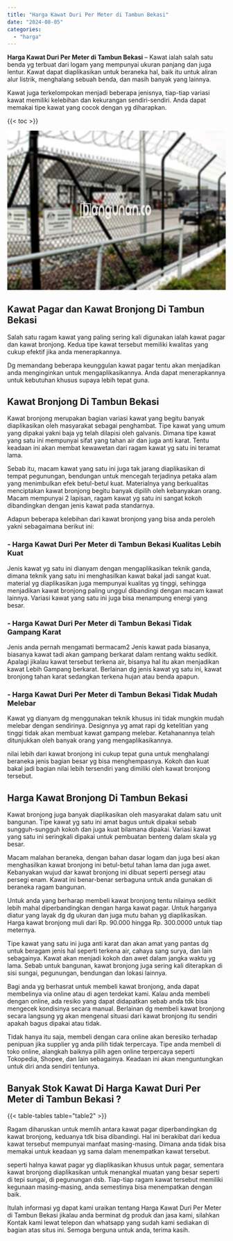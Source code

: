 ```yaml
---
title: "Harga Kawat Duri Per Meter di Tambun Bekasi"
date: "2024-08-05"
categories: 
  - "harga"
---
```


**Harga Kawat Duri Per Meter di Tambun Bekasi** – Kawat ialah salah satu benda yg terbuat dari logam yang mempunyai ukuran panjang dan juga lentur. Kawat dapat diaplikasikan untuk beraneka hal, baik itu untuk aliran alur listrik, menghalang sebuah benda, dan masih banyak yang lainnya.

Kawat juga terkelompokan menjadi beberapa jenisnya, tiap-tiap variasi kawat memiliki kelebihan dan kekurangan sendiri-sendiri. Anda dapat memakai tipe kawat yang cocok dengan yg diharapkan.

{{< toc >}}

![Harga Kawat Duri Per Meter di Tambun Bekasi](/images/jual-kawat-murah04.png)

## Kawat Pagar dan Kawat Bronjong Di Tambun Bekasi

Salah satu ragam kawat yang paling sering kali digunakan ialah kawat pagar dan kawat bronjong. Kedua tipe kawat tersebut memiliki kwalitas yang cukup efektif jika anda menerapkannya.

Dg memandang beberapa keunggulan kawat pagar tentu akan menjadikan anda menginginkan untuk mengaplikasikannya. Anda dapat menerapkannya untuk kebutuhan khusus supaya lebih tepat guna.

## Kawat Bronjong Di Tambun Bekasi

Kawat bronjong merupakan bagian variasi kawat yang begitu banyak diaplikasikan oleh masyarakat sebagai penghambat. Tipe kawat yang umum yang dipakai yakni baja yg telah dilapisi oleh galvanis. Dimana tipe kawat yang satu ini mempunyai sifat yang tahan air dan juga anti karat. Tentu keadaan ini akan membat kewawetan dari ragam kawat yg satu ini teramat lama.

Sebab itu, macam kawat yang satu ini juga tak jarang diaplikasikan di tempat pegunungan, bendungan untuk mencegah terjadinya petaka alam yang menimbulkan efek betul-betul kuat. Materialnya yang berkualitas menciptakan kawat bronjong begitu banyak dipilih oleh kebanyakan orang. Macam mempunyai 2 lapisan, ragam kawat yg satu ini sangat kokoh dibandingkan dengan jenis kawat pada standarnya.

Adapun beberapa kelebihan dari kawat bronjong yang bisa anda peroleh yakni sebagaimana berikut ini:

### \- Harga Kawat Duri Per Meter di Tambun Bekasi Kualitas Lebih Kuat

Jenis kawat yg satu ini dianyam dengan mengaplikasikan teknik ganda, dimana teknik yang satu ini menghasilkan kawat bakal jadi sangat kuat. material yg diaplikasikan juga mempunyai kualitas yg tinggi, sehingga menjadikan kawat bronjong paling unggul dibandingi dengan macam kawat lainnya. Variasi kawat yang satu ini juga bisa menampung energi yang besar.

### \- Harga Kawat Duri Per Meter di Tambun Bekasi Tidak Gampang Karat

Jenis anda pernah mengamati bermacam2 Jenis kawat pada biasanya, biasanya kawat tadi akan gampang berkarat dalam rentang waktu sedikit. Apalagi jikalau kawat tersebut terkena air, bisanya hal itu akan menjadikan kawat Lebih Gampang berkarat. Berlainan dg jenis kawat yg satu ini, kawat bronjong tahan karat sedangkan terkena hujan atau benda apapun.

### \- Harga Kawat Duri Per Meter di Tambun Bekasi Tidak Mudah Melebar

Kawat yg dianyam dg menggunakan teknik khusus ini tidak mungkin mudah melebar dengan sendirinya. Designnya yg amat rapi dg ketelitian yang tinggi tidak akan membuat kawat gampang melebar. Ketahanannya telah ditunjukkan oleh banyak orang yang mengaplikasikannya.

nilai lebih dari kawat bronjong ini cukup tepat guna untuk menghalangi beraneka jenis bagian besar yg bisa menghempasnya. Kokoh dan kuat bakal jadi bagian nilai lebih tersendiri yang dimiliki oleh kawat bronjong tersebut.

## Harga Kawat Bronjong Di Tambun Bekasi

Kawat bronjong juga banyak diaplikasikan oleh masyarakat dalam satu unit bangunan. Tipe kawat yg satu ini amat bagus untuk dipakai sebab sungguh-sungguh kokoh dan juga kuat bilamana dipakai. Variasi kawat yang satu ini seringkali dipakai untuk pembuatan benteng dalam skala yg besar.

Macam malahan beraneka, dengan bahan dasar logam dan juga besi akan menghasilkan kawat bronjong ini betul-betul tahan lama dan juga awet. Kebanyakan wujud dar kawat bronjong ini dibuat seperti persegi atau persegi enam. Kawat ini benar-benar serbaguna untuk anda gunakan di beraneka ragam bangunan.

Untuk anda yang berharap membeli kawat bronjong tentu nilainya sedikit lebih mahal diperbandingkan dengan harga kawat pagar. Untuk harganya diatur yang layak dg dg ukuran dan juga mutu bahan yg diaplikasikan. Harga kawat bronjong muli dari Rp. 90.000 hingga Rp. 300.0000 untuk tiap meternya.

Tipe kawat yang satu ini juga anti karat dan akan amat yang pantas dg untuk beragam jenis hal seperti terkena air, cahaya sang surya, dan lain sebagainya. Kawat akan menjadi kokoh dan awet dalam jangka waktu yg lama. Sebab untuk bangunan, kawat bronjong juga sering kali diterapkan di sisi sungai, pegunungan, bendungan dan lokasi lainnya.

Bagi anda yg berhasrat untuk membeli kawat bronjong, anda dapat membelinya via online atau di agen terdekat kami. Kalau anda membeli dengan online, ada resiko yang dapat didapatkan sebab anda tdk bisa mengecek kondisinya secara manual. Berlainan dg membeli kawat bronjong secara langsung yg akan mengenal situasi dari kawat bronjong itu sendiri apakah bagus dipakai atau tidak.

Tidak hanya itu saja, membeli dengan cara online akan beresiko terhadap penipuan jika supplier yg anda pilih tidak terpercaya. Tipe anda membeli di toko online, alangkah baiknya pilih agen online terpercaya seperti Tokopedia, Shopee, dan lain sebagainya. Keadaan ini akan menguntungkan untuk diri anda sendiri tentunya.

## Banyak Stok Kawat Di Harga Kawat Duri Per Meter di Tambun Bekasi ?

{{< table-tables table="table2" >}}

Ragam diharuskan untuk memlih antara kawat pagar diperbandingkan dg kawat bronjong, keduanya tdk bisa dibandingi. Hal ini berakibat dari kedua kawat tersebut mempunyai manfaat masing-masing. Dimana anda tidak bisa memakai untuk keadaan yg sama dalam menempatkan kawat tersebut.

seperti halnya kawat pagar yg diaplikasikan khusus untuk pagar, sementara kawat bronjong diaplikasikan untuk menangkal muatan yang besar seperti di tepi sungai, di pegunungan dsb. Tiap-tiap ragam kawat tersebut memiliki kegunaan masing-masing, anda semestinya bisa menempatkan dengan baik.

Itulah informasi yg dapat kami uraikan tentang Harga Kawat Duri Per Meter di Tambun Bekasi jikalau anda berminat dg produk dan jasa kami, silahkan Kontak kami lewat telepon dan whatsapp yang sudah kami sediakan di bagian atas situs ini. Semoga berguna untuk anda, terima kasih.
